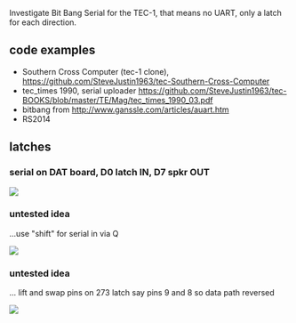  
Investigate Bit Bang Serial for the TEC-1, that means no UART, only a latch  for each direction.   


## code examples 
- Southern Cross Computer (tec-1 clone), https://github.com/SteveJustin1963/tec-Southern-Cross-Computer
- tec_times 1990, serial uploader https://github.com/SteveJustin1963/tec-BOOKS/blob/master/TE/Mag/tec_times_1990_03.pdf
- bitbang from http://www.ganssle.com/articles/auart.htm
- RS2014
 

## latches

### serial on DAT board, D0 latch IN, D7 spkr OUT 

![](https://github.com/SteveJustin1963/tec-BIT-BANG/blob/master/pics/dat-ser-in2.png)

### untested idea
...use "shift" for serial in via Q  

![](https://github.com/SteveJustin1963/tec-BIT-BANG/blob/master/pics/another-hack1.png)

### untested idea
... lift and swap pins on 273 latch say pins 9 and 8 so data path reversed 

![](https://github.com/SteveJustin1963/tec-BIT-BANG/blob/master/pics/swap.png)




 




